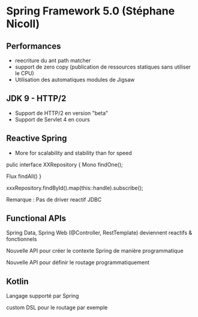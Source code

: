 # Spring Framework 5.0 (Stéphane Nicoll)

## Performances
- reecriture du ant path matcher
- support de zero copy (publication de ressources statiques sans utiliser le CPU)
- Utilisation des automatiques modules de Jigsaw

## JDK 9 - HTTP/2
- Support de HTTP/2 en version "beta"
- Support de Servlet 4 en cours

## Reactive Spring
- More for scalability and stability than for speed

pulic interface XXRepository {
  Mono<Person> findOne();

  Flux<Person> findAll()
}

xxxRepository.findById().map(this::handle).subscribe();

Remarque : Pas de driver reactif JDBC

## Functional APIs

Spring Data, Spring Web (@Controller, RestTemplate) deviennent reactifs & fonctionnels

Nouvelle API pour créer le contexte Spring de manière programmatique

Nouvelle API pour définir le routage programmatiquement

## Kotlin

Langage supporté par Spring 

custom DSL pour le routage par exemple 
